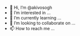- 👋 Hi, I’m @akivosogh
- 👀 I’m interested in ...
- 🌱 I’m currently learning ...
- 💞️ I’m looking to collaborate on ...
- 📫 How to reach me ...

<!---
akivosogh/akivosogh is a ✨ special ✨ repository because its `README.md` (this file) appears on your GitHub profile.
You can click the Preview link to take a look at your changes.
--->
